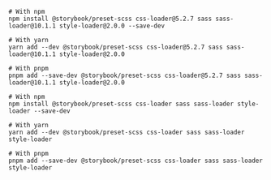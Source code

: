 ```shell renderer="common" language="js" tabTitle="webpack-4"
# With npm
npm install @storybook/preset-scss css-loader@5.2.7 sass sass-loader@10.1.1 style-loader@2.0.0 --save-dev

# With yarn
yarn add --dev @storybook/preset-scss css-loader@5.2.7 sass sass-loader@10.1.1 style-loader@2.0.0

# With pnpm
pnpm add --save-dev @storybook/preset-scss css-loader@5.2.7 sass sass-loader@10.1.1 style-loader@2.0.0
```

```shell renderer="common" language="js" tabTitle="webpack-5"
# With npm
npm install @storybook/preset-scss css-loader sass sass-loader style-loader --save-dev

# With yarn
yarn add --dev @storybook/preset-scss css-loader sass sass-loader style-loader

# With pnpm
pnpm add --save-dev @storybook/preset-scss css-loader sass sass-loader style-loader
```
